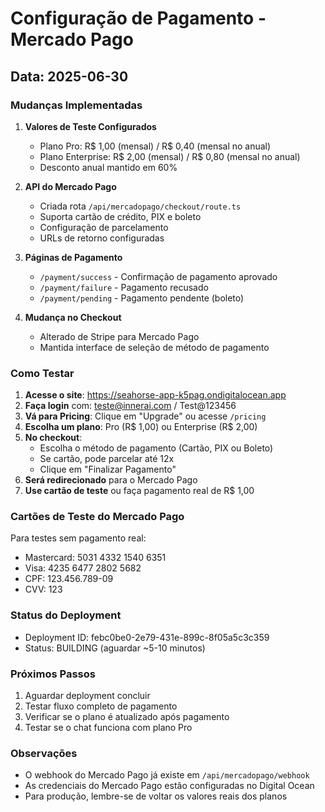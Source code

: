# Configuração de Pagamento - Mercado Pago

## Data: 2025-06-30

### Mudanças Implementadas

1. **Valores de Teste Configurados**
   - Plano Pro: R$ 1,00 (mensal) / R$ 0,40 (mensal no anual)
   - Plano Enterprise: R$ 2,00 (mensal) / R$ 0,80 (mensal no anual)
   - Desconto anual mantido em 60%

2. **API do Mercado Pago**
   - Criada rota `/api/mercadopago/checkout/route.ts`
   - Suporta cartão de crédito, PIX e boleto
   - Configuração de parcelamento
   - URLs de retorno configuradas

3. **Páginas de Pagamento**
   - `/payment/success` - Confirmação de pagamento aprovado
   - `/payment/failure` - Pagamento recusado
   - `/payment/pending` - Pagamento pendente (boleto)

4. **Mudança no Checkout**
   - Alterado de Stripe para Mercado Pago
   - Mantida interface de seleção de método de pagamento

### Como Testar

1. **Acesse o site**: https://seahorse-app-k5pag.ondigitalocean.app
2. **Faça login** com: teste@innerai.com / Test@123456
3. **Vá para Pricing**: Clique em "Upgrade" ou acesse `/pricing`
4. **Escolha um plano**: Pro (R$ 1,00) ou Enterprise (R$ 2,00)
5. **No checkout**:
   - Escolha o método de pagamento (Cartão, PIX ou Boleto)
   - Se cartão, pode parcelar até 12x
   - Clique em "Finalizar Pagamento"
6. **Será redirecionado** para o Mercado Pago
7. **Use cartão de teste** ou faça pagamento real de R$ 1,00

### Cartões de Teste do Mercado Pago

Para testes sem pagamento real:
- Mastercard: 5031 4332 1540 6351
- Visa: 4235 6477 2802 5682
- CPF: 123.456.789-09
- CVV: 123

### Status do Deployment
- Deployment ID: febc0be0-2e79-431e-899c-8f05a5c3c359
- Status: BUILDING (aguardar ~5-10 minutos)

### Próximos Passos
1. Aguardar deployment concluir
2. Testar fluxo completo de pagamento
3. Verificar se o plano é atualizado após pagamento
4. Testar se o chat funciona com plano Pro

### Observações
- O webhook do Mercado Pago já existe em `/api/mercadopago/webhook`
- As credenciais do Mercado Pago estão configuradas no Digital Ocean
- Para produção, lembre-se de voltar os valores reais dos planos